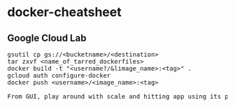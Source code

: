 # docker-cheatsheet

## Google Cloud Lab
<pre>
gsutil cp gs://&ltbucketname&gt/&ltdestination&gt
tar zxvf &ltname_of_tarred_dockerfiles&gt
docker build -t "&ltusername?/&limage_name&gt:&lttag&gt" .
gcloud auth configure-docker
docker push &ltusername&gt/&ltimage_name&gt:&lttag&gt
  
From GUI, play around with scale and hitting app using its public endpoint
</pre>
